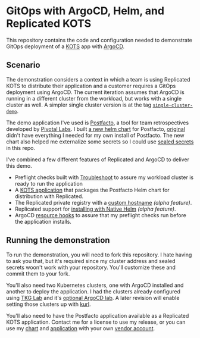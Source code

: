 # GitOps with ArgoCD, Helm, and Replicated KOTS

This repository contains the code and configuration needed to 
demonstrate GitOps deployment of a [KOTS](https://kots.io) 
app with [ArgoCD](https://argo-cd.readthedocs.io/en/stable/).

## Scenario

The demonstration considers a context in which a team is using
Replicated KOTS to distribute their application and a customer
requires a GitOps deployment using ArgoCD. The current 
iteration assumes that ArgoCD is running in a different cluster
from the workload, but works with a single cluster as well. A
simpler single cluster version is at the tag 
[`single-cluster-demo`](https://github.com/crdant/postfacto-argo-application/releases/tag/single-cluster-demo).

The demo application I've used is 
[Postfacto](https://pivotal.github.io/postfacto/), a tool for 
team retrospectives developed by 
[Pivotal Labs](https://en.wikipedia.org/wiki/Pivotal_Labs). I
built [a new helm chart](https://github.com/crdant/postfacto-chart)
for Postfacto, [original](https://github.com/pivotal/postfacto/tree/master/deployment/helm)
didn't have everything I needed for my own install of Postfacto.
The new chart also helped me externalize some secrets so I
could use [sealed secrets](https://github.com/bitnami-labs/sealed-secrets)
in this repo. 

I've combined a few different features of Replicated and ArgoCD to 
deliver this demo.

* Preflight checks built with [Troubleshoot](https://troubleshoot.sh) 
  to assure my workload cluster is ready to run the application
* A [KOTS application](https://github.com/crdant/postfacto-replicated) 
  that packages the Postfacto Helm chart for distribution with
  Replicated.
* The Replicated private registry with a 
  [custom hostname](https://docs.replicated.com/vendor/packaging-private-registry-cname)
  _(alpha feature)_.
* Replicated support for [installing with Native Helm](https://docs.replicated.com/vendor/helm-installing-native-helm)
  _(alpha feature)_.
* ArgoCD [resource hooks](https://argo-cd.readthedocs.io/en/stable/user-guide/resource_hooks/)
  to assure that my preflight checks run before the application installs.

## Running the demonstration

To run the demonstration, you will need to fork this repository.
I hate having to ask you that, but it's required since my cluster
address and sealed secrets woon't work with your repository. You'll
customize these and commit them to your fork.

You'll also need two Kubernetes clusters, one with ArgoCD installed
and another to deploy the application. I had the clusters already 
configured using [TKG Lab](https://github.com/Tanzu-Solutions-Engineering/tkg-lab) 
and it's [optional ArgoCD lab](https://github.com/Tanzu-Solutions-Engineering/tkg-lab/blob/main/docs/bonus-labs/argocd-kustomize.md).
A later revision will enable setting those clusters up with 
[kurl](https://kurl.sh).

You'll also need to have the Postfacto application available as
a Replicated KOTS application. Contact me for a license to use
my release, or you can use my [chart](https://github.com/crdant/postfacto-chart)
and [application](https://github.com/crdant/postfacto-replicated) with your
own [vendor account](https://vendor.replicated.com).
